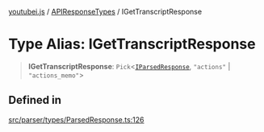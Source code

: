 [youtubei.js](../../../README.md) / [APIResponseTypes](../README.md) / IGetTranscriptResponse

# Type Alias: IGetTranscriptResponse

> **IGetTranscriptResponse**: `Pick`\<[`IParsedResponse`](../interfaces/IParsedResponse.md), `"actions"` \| `"actions_memo"`\>

## Defined in

[src/parser/types/ParsedResponse.ts:126](https://github.com/LuanRT/YouTube.js/blob/fc5571629eca037af7de03f4b903da6add1f300b/src/parser/types/ParsedResponse.ts#L126)
